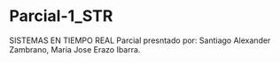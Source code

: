 # Parcial-1_STR
SISTEMAS EN TIEMPO REAL
Parcial presntado por:
Santiago Alexander Zambrano,
Maria Jose Erazo Ibarra.

